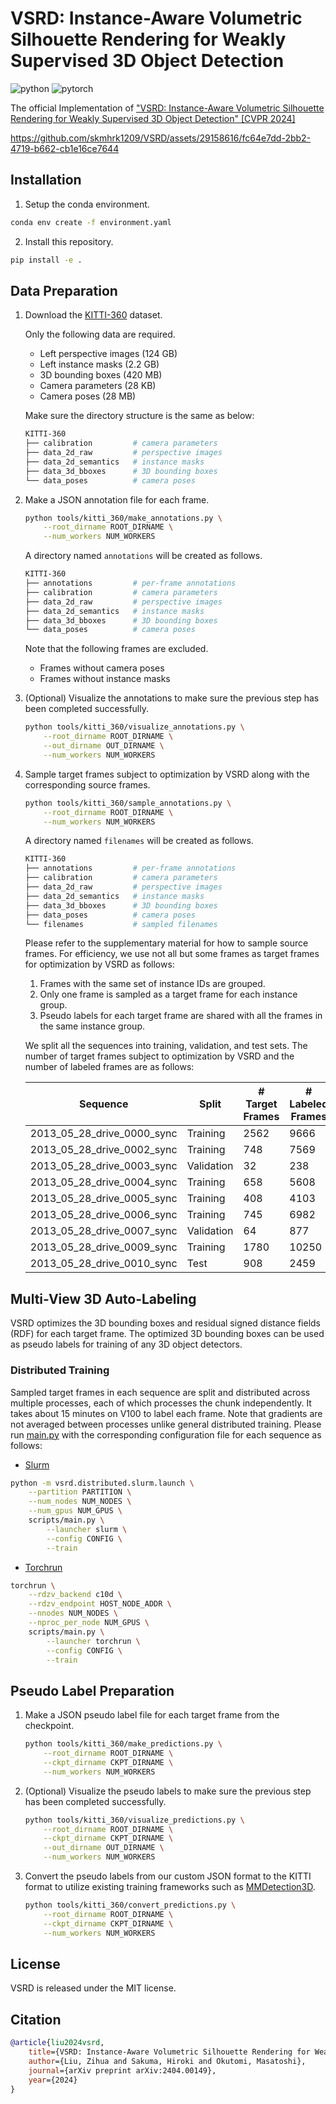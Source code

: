 # VSRD: Instance-Aware Volumetric Silhouette Rendering for Weakly Supervised 3D Object Detection

![python](https://img.shields.io/badge/Python-3.10-3670A0?style=flat&logo=Python&logoColor=ffdd54)
![pytorch](https://img.shields.io/badge/PyTorch-1.13-%23EE4C2C.svg?style=flat&logo=PyTorch&logoColor=%23EE4C2C)

The official Implementation of ["VSRD: Instance-Aware Volumetric Silhouette Rendering for Weakly Supervised 3D Object Detection" [CVPR 2024]](https://arxiv.org/abs/2404.00149)

https://github.com/skmhrk1209/VSRD/assets/29158616/fc64e7dd-2bb2-4719-b662-cb1e16ce7644

## Installation

1. Setup the conda environment.

```bash
conda env create -f environment.yaml
```

2. Install this repository.

```bash
pip install -e .
```

## Data Preparation

1. Download the [KITTI-360](https://www.cvlibs.net/datasets/kitti-360/download.php) dataset.

    Only the following data are required.

    - Left perspective images (124 GB)
    - Left instance masks (2.2 GB)
    - 3D bounding boxes (420 MB)
    - Camera parameters (28 KB)
    - Camera poses (28 MB)

    Make sure the directory structure is the same as below:

    ```bash
    KITTI-360
    ├── calibration         # camera parameters
    ├── data_2d_raw         # perspective images
    ├── data_2d_semantics   # instance masks
    ├── data_3d_bboxes      # 3D bounding boxes
    └── data_poses          # camera poses
    ```

2. Make a JSON annotation file for each frame.

    ```bash
    python tools/kitti_360/make_annotations.py \
        --root_dirname ROOT_DIRNAME \
        --num_workers NUM_WORKERS
    ```

    A directory named `annotations` will be created as follows.

    ```bash
    KITTI-360
    ├── annotations         # per-frame annotations
    ├── calibration         # camera parameters
    ├── data_2d_raw         # perspective images
    ├── data_2d_semantics   # instance masks
    ├── data_3d_bboxes      # 3D bounding boxes
    └── data_poses          # camera poses
    ```

    Note that the following frames are excluded.

    - Frames without camera poses
    - Frames without instance masks

3. (Optional) Visualize the annotations to make sure the previous step has been completed successfully.

    ```bash
    python tools/kitti_360/visualize_annotations.py \
        --root_dirname ROOT_DIRNAME \
        --out_dirname OUT_DIRNAME \
        --num_workers NUM_WORKERS
    ```

4. Sample target frames subject to optimization by VSRD along with the corresponding source frames.

    ```bash
    python tools/kitti_360/sample_annotations.py \
        --root_dirname ROOT_DIRNAME \
        --num_workers NUM_WORKERS
    ```

    A directory named `filenames` will be created as follows.

    ```bash
    KITTI-360
    ├── annotations         # per-frame annotations
    ├── calibration         # camera parameters
    ├── data_2d_raw         # perspective images
    ├── data_2d_semantics   # instance masks
    ├── data_3d_bboxes      # 3D bounding boxes
    ├── data_poses          # camera poses
    └── filenames           # sampled filenames
    ```

    Please refer to the supplementary material for how to sample source frames. For efficiency, we use not all but some frames as target frames for optimization by VSRD as follows:

    1. Frames with the same set of instance IDs are grouped.
    2. Only one frame is sampled as a target frame for each instance group.
    3. Pseudo labels for each target frame are shared with all the frames in the same instance group.

    We split all the sequences into training, validation, and test sets. The number of target frames subject to optimization by VSRD and the number of labeled frames are as follows:

    | Sequence                   | Split      | # Target Frames | # Labeled Frames |
    | -------------------------- | ---------- | --------------- | ---------------- |
    | 2013_05_28_drive_0000_sync | Training   | 2562            | 9666             |
    | 2013_05_28_drive_0002_sync | Training   | 748             | 7569             |
    | 2013_05_28_drive_0003_sync | Validation | 32              | 238              |
    | 2013_05_28_drive_0004_sync | Training   | 658             | 5608             |
    | 2013_05_28_drive_0005_sync | Training   | 408             | 4103             |
    | 2013_05_28_drive_0006_sync | Training   | 745             | 6982             |
    | 2013_05_28_drive_0007_sync | Validation | 64              | 877              |
    | 2013_05_28_drive_0009_sync | Training   | 1780            | 10250            |
    | 2013_05_28_drive_0010_sync | Test       | 908             | 2459             |

## Multi-View 3D Auto-Labeling

VSRD optimizes the 3D bounding boxes and residual signed distance fields (RDF) for each target frame. The optimized 3D bounding boxes can be used as pseudo labels for training of any 3D object detectors.

### Distributed Training

Sampled target frames in each sequence are split and distributed across multiple processes, each of which processes the chunk independently. It takes about 15 minutes on V100 to label each frame. Note that gradients are not averaged between processes unlike general distributed training. Please run [main.py](scripts/main.py) with the corresponding configuration file for each sequence as follows:

- [Slurm](https://slurm.schedmd.com/documentation.html)

```bash
python -m vsrd.distributed.slurm.launch \
    --partition PARTITION \
    --num_nodes NUM_NODES \
    --num_gpus NUM_GPUS \
    scripts/main.py \
        --launcher slurm \
        --config CONFIG \
        --train
```

- [Torchrun](https://pytorch.org/docs/stable/elastic/run.html)

```bash
torchrun \
    --rdzv_backend c10d \
    --rdzv_endpoint HOST_NODE_ADDR \
    --nnodes NUM_NODES \
    --nproc_per_node NUM_GPUS \
    scripts/main.py \
        --launcher torchrun \
        --config CONFIG \
        --train
```

## Pseudo Label Preparation

1. Make a JSON pseudo label file for each target frame from the checkpoint.

    ```bash
    python tools/kitti_360/make_predictions.py \
        --root_dirname ROOT_DIRNAME \
        --ckpt_dirname CKPT_DIRNAME \
        --num_workers NUM_WORKERS
    ```

2. (Optional) Visualize the pseudo labels to make sure the previous step has been completed successfully.

    ```bash
    python tools/kitti_360/visualize_predictions.py \
        --root_dirname ROOT_DIRNAME \
        --ckpt_dirname CKPT_DIRNAME \
        --out_dirname OUT_DIRNAME \
        --num_workers NUM_WORKERS
    ```

3. Convert the pseudo labels from our custom JSON format to the KITTI format to utilize existing training frameworks such as [MMDetection3D](https://github.com/open-mmlab/mmdetection3d).

    ```bash
    python tools/kitti_360/convert_predictions.py \
        --root_dirname ROOT_DIRNAME \
        --ckpt_dirname CKPT_DIRNAME \
        --num_workers NUM_WORKERS
    ```

## License

VSRD is released under the MIT license.

## Citation

```bibtex
@article{liu2024vsrd,
    title={VSRD: Instance-Aware Volumetric Silhouette Rendering for Weakly Supervised 3D Object Detection},
    author={Liu, Zihua and Sakuma, Hiroki and Okutomi, Masatoshi},
    journal={arXiv preprint arXiv:2404.00149},
    year={2024}
}
```
